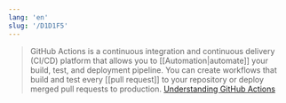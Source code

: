 ```yaml
---
lang: 'en'
slug: '/D1D1F5'
---
```


> GitHub Actions is a continuous integration and continuous delivery (CI/CD) platform that allows you to [[Automation|automate]] your build, test, and deployment pipeline. You can create workflows that build and test every [[pull request]] to your repository or deploy merged pull requests to production. [Understanding GitHub Actions](https://docs.github.com/en/actions/learn-github-actions/understanding-github-actions)
